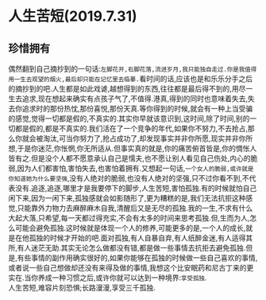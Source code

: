 # 人生苦短(2019.7.31)

## 珍惜拥有

偶然翻到自己摘抄到的一句话:`左脚花开,右脚花落,流进岁月,我只能独自走过.你是我值得用一生去观望的烟火,最后却只能在记忆里去临摹.`看时间的话,应该也是和乐乐分手之后的摘抄到的吧.人生都是如此戏谑,越想得到的东西,往往都是最后得不到的,用尽一生去追求,现在想起来确实有点孩子气了,不值得.港真,得到的同时也意味着失去,失去你追求时的那份热忱,那份喜悦,那份天真.等你得到的时候,就会有一种上当受骗的感觉,觉得一切都是假的,不真实的.其实你早就该意识到,这时间,除了时间,别的一切都是假的,都是不真实的.我们活在了一个竞争的年代,如果你不努力,不去抢占,那么你就会被淘汰,可当你努力了,抢占成功了,却发现事实并非你所愿,现实并非你所想,于是你迷茫,你怅惘,你无所适从.但事实真的就是,你的痛苦俯首皆是,你的惆怅人皆有之.但是没个人都不愿意承认自己是懦夫,也不愿让别人看见自己伤处,内心的脆弱,因为人们都害怕,害怕失去,也害怕着拥有.又想起一句话,`一个女人的脆弱,或许就是你知道她为什么要坚强`,没有人绝对的脆弱,也没有人绝对的坚强,只不过你看不到,不代表没有.追逐,追逐,哪里才是我要停下的脚步,人生苦短,害怕孤独.有的时候就怕自己闲下来,因为一闲下来,孤独感就会如影随形了,更为糟糕的是,我们无法抗拒这种感觉,只能靠外力物力去麻醉麻木自我,清醒后又是无尽的孤独.我的一生,不求有什么大起大落,只希望,每一天都过得充实,不会有太多的时间来思考孤独.但,生而为人,怎么可能会避免孤独.这时候就是体现一个人的修养,可能更多的是,一个人的成长,就是在他孤独的时候才开始的吧.面对孤独,有人自暴自弃,有人纸醉金迷,有人适得其所,有人迷茫无助.其实无论怎么做都没有错,都是做一些事情去抗拒去避免孤独.但是,有些事情的副作用确实很好的,如果你能够在孤独的时候做一些自己喜欢的事情,或者说一些自己想做却还没有来得及做的事情,我想这个比安眠药和尼古丁来的更实在.当你养成一种习惯之后,或许你就可以达到一种境界:`享受孤独`.  
人生苦短,难容片刻恐惧;长路漫漫,享受三千孤独.
